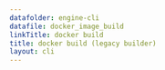 ```yaml
---
datafolder: engine-cli
datafile: docker_image_build
linkTitle: docker build
title: docker build (legacy builder)
layout: cli
---
```


<!--
This page is automatically generated from Docker's source code. If you want to
suggest a change to the text that appears here, open a ticket or pull request
in the source repository on GitHub:

https://github.com/docker/cli
-->
